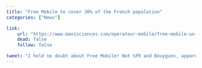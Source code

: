```yaml
---
title: "Free Mobile to cover 30% of the French population"
categories: ["News"]

link:
    url: "https://www.maxisciences.com/operateur-mobile/free-mobile-un-potentiel-de-couvrir-30-de-la-population-francaise_art24214.html"
    dead: false
    follow: false

tweet: "I held no doubt about Free Mobile! Not SFR and Bouygues, apparently!"
---
```

